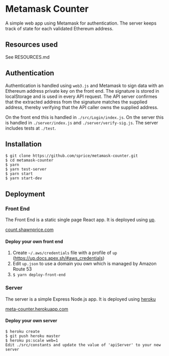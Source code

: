 # Metamask Counter

A simple web app using Metamask for authentication. The server keeps track of state for each validated Ethereum address.

## Resources used

See RESOURCES.md

## Authentication

Authentication is handled using `web3.js` and Metamask to sign data with an Ethereum address private key on the front end. The signature is stored in localStorage and is used in every API request. The API server confirmes that the extracted address from the signature matches the supplied address, thereby verifying that the API caller owns the supplied address.

On the front end this is handled in `./src/Login/index.js`. On the server this is handled in `./server/index.js` and `./server/verify-sig.js`. The server includes tests at `./test`.

## Installation

```
$ git clone https://github.com/sprice/metamask-counter.git
$ cd metamask-counter
$ yarn
$ yarn test-server
$ yarn start
$ yarn start-dev
```

## Deployment

### Front End

The Front End is a static single page React app. It is deployed using [up](https://up.docs.apex.sh).

[count.shawnprice.com](https://count.shawnprice.com)

#### Deploy your own front end

1. Create `~/.aws/credentials` file with a profile of `up` (https://up.docs.apex.sh/#aws_credentials)
2. Edit `up.json` to use a domain you own which is managed by Amazon Route 53
3. `$ yarn deploy-front-end`

### Server

The server is a simple Express Node.js app. It is deployed using [heroku](https://www.heroku.com)

[meta-counter.herokuapp.com](https://meta-counter.herokuapp.com/)

#### Deploy your own server

```
$ heroku create
$ git push heroku master
$ heroku ps:scale web=1
Edit ./src/constants and update the value of 'apiServer' to your new server
```
